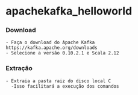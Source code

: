 # apachekafka_helloworld

### Download
```
- Faça o download do Apache Kafka 
https://kafka.apache.org/downloads
- Selecione a versão 0.10.2.1 e Scala 2.12
```

### Extração
```
- Extraia a pasta raiz do disco local C
  -Isso facilitará a execução dos comandos
```




